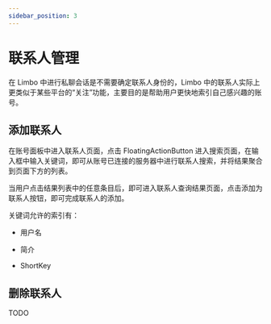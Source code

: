 ```yaml
---
sidebar_position: 3
---
```


# 联系人管理

在 Limbo 中进行私聊会话是不需要确定联系人身份的，Limbo 中的联系人实际上更类似于某些平台的“关注”功能，主要目的是帮助用户更快地索引自己感兴趣的账号。

## 添加联系人

在账号面板中进入联系人页面，点击 FloatingActionButton 进入搜索页面，在输入框中输入关键词，即可从账号已连接的服务器中进行联系人搜索，并将结果聚合到页面下方的列表。

当用户点击结果列表中的任意条目后，即可进入联系人查询结果页面，点击添加为联系人按钮，即可完成联系人的添加。

关键词允许的索引有：

- 用户名

- 简介

- ShortKey

## 删除联系人

TODO
